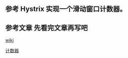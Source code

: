 ## 参考 Hystrix 实现一个滑动窗口计数器。

## 参考文章 先看完文章再写吧

[wiki](https://github.com/Netflix/Hystrix/wiki)

[计数器](https://blog.csdn.net/manzhizhen/article/details/80296655)